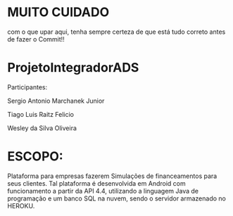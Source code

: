 # MUITO CUIDADO
com o que upar aqui, tenha sempre certeza de que está tudo correto antes de fazer o Commit!!

# ProjetoIntegradorADS

Participantes: 

Sergio Antonio Marchanek Junior

Tiago Luis Raitz Felicio

Wesley da Silva Oliveira


# ESCOPO:
Plataforma para empresas fazerem Simulações de financeamentos para seus clientes. Tal plataforma é desenvolvida em Android com funcionamento a partir da API 4.4, utilizando a linguagem Java de programação e um banco SQL na nuvem, sendo o servidor armazenado no HEROKU. 
